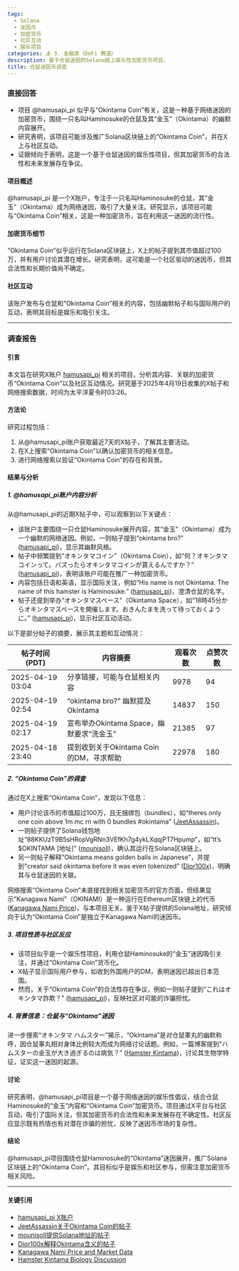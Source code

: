 ```yaml
---
tags:
  - Solana
  - 迷因币
  - 加密货币
  - 社区互动
  - 娱乐项目
categories: 💰 3. 金融类（DeFi 赛道）
description: 基于仓鼠迷因的Solana链上娱乐性加密货币项目。
title: 仓鼠迷因币调查
---
```

### 直接回答

- 项目 @hamusapi_pi 似乎与“Okintama Coin”有关，这是一种基于网络迷因的加密货币，围绕一只名叫Haminosuke的仓鼠及其“金玉”（Okintama）的幽默内容展开。
- 研究表明，该项目可能涉及推广Solana区块链上的“Okintama Coin”，并在X上与社区互动。
- 证据倾向于表明，这是一个基于仓鼠迷因的娱乐性项目，但其加密货币的合法性和未来发展存在争议。

#### 项目概述
@hamusapi_pi 是一个X账户，专注于一只名叫Haminosuke的仓鼠，其“金玉”（Okintama）成为网络迷因，吸引了大量关注。研究显示，该项目可能与“Okintama Coin”相关，这是一种加密货币，旨在利用这一迷因的流行性。

#### 加密货币细节
“Okintama Coin”似乎运行在Solana区块链上，X上的帖子提到其市值超过100万，并有用户讨论其潜在增长。研究表明，这可能是一个社区驱动的迷因币，但其合法性和长期价值尚不确定。

#### 社区互动
该账户发布与仓鼠和“Okintama Coin”相关的内容，包括幽默帖子和与国际用户的互动，表明其目标是娱乐和吸引关注。

---

### 调查报告

#### 引言
本文旨在研究X账户 [hamusapi_pi](https://x.com/hamusapi_pi) 相关的项目，分析其内容、关联的加密货币“Okintama Coin”以及社区互动情况。研究基于2025年4月19日收集的X帖子和网络搜索数据，时间为太平洋夏令时03:26。

#### 方法论
研究过程包括：
1. 从@hamusapi_pi账户获取最近7天的X帖子，了解其主要活动。
2. 在X上搜索“Okintama Coin”以确认加密货币的相关信息。
3. 进行网络搜索以验证“Okintama Coin”的存在和背景。

#### 结果与分析

##### 1. @hamusapi_pi账户内容分析
从@hamusapi_pi的近期X帖子中，可以观察到以下关键点：
- 该账户主要围绕一只仓鼠Haminosuke展开内容，其“金玉”（Okintama）成为一个幽默的网络迷因。例如，一则帖子提到“okintama bro?” ([hamusapi_pi](https://x.com/hamusapi_pi/status/1913531719724240952))，显示其幽默风格。
- 帖子中频繁提到“オキンタマコイン”（Okintama Coin），如“何？オキンタマコインって。バズったらオキンタマコインが貰えるんですか？” ([hamusapi_pi](https://x.com/hamusapi_pi/status/1913481976126050588))，表明该账户可能在推广一种加密货币。
- 内容包括日语和英语，显示国际关注，例如“His name is not Okintama. The name of this hamster is Haminosuke.” ([hamusapi_pi](https://x.com/hamusapi_pi/status/1913481540841181623))，澄清仓鼠的名字。
- 帖子还提到举办“オキンタマスペース”（Okintama Space），如“18時45分からオキンタマスペースを開催します。おきんたまを洗って待っておくように。” ([hamusapi_pi](https://x.com/hamusapi_pi/status/1913522282967994617))，显示社区互动活动。

以下是部分帖子的摘要，展示其主题和互动情况：

| 帖子时间 (PDT) | 内容摘要 | 观看次数 | 点赞次数 |
|----------------|----------|----------|----------|
| 2025-04-19 03:04 | 分享链接，可能与仓鼠相关内容 | 9978 | 94 |
| 2025-04-19 02:54 | “okintama bro?” 幽默提及Okintama | 14837 | 150 |
| 2025-04-19 02:17 | 宣布举办Okintama Space，幽默要求“洗金玉” | 21385 | 97 |
| 2025-04-18 23:40 | 提到收到关于Okintama Coin的DM，寻求帮助 | 22978 | 180 |

##### 2. “Okintama Coin”的调查
通过在X上搜索“Okintama Coin”，发现以下信息：
- 用户讨论该币的市值超过100万，且无捆绑包（bundles），如“theres only one coin above 1m mc rn with 0 bundles #okintama” ([JeetAssassin](https://x.com/JeetAssassin/status/1913500821586665657))。
- 一则帖子提供了Solana钱包地址“88KKUzT9B5sHRopVgRNn3VEfKh7g4ykLXqqjPT7Hpump”，如“It’s $OKINTAMA [地址]” ([mounisoll](https://x.com/mounisoll/status/1913501320234910148))，确认其运行在Solana区块链上。
- 另一则帖子解释“Okintama means golden balls in Japanese”，并提到“creator said okintama before it was even tokenized” ([Dior100x](https://x.com/Dior100x/status/1913521947612225655))，明确其与仓鼠迷因的关联。

网络搜索“Okintama Coin”未直接找到相关加密货币的官方页面，但结果显示“Kanagawa Nami”（OKINAMI）是一种运行在Ethereum区块链上的代币 ([Kanagawa Nami Price](https://www.coinbase.com/price/kanagawa-nami))，与本项目无关。鉴于X帖子提供的Solana地址，研究倾向于认为“Okintama Coin”是独立于Kanagawa Nami的迷因币。

##### 3. 项目性质与社区反应
- 该项目似乎是一个娱乐性项目，利用仓鼠Haminosuke的“金玉”迷因吸引关注，并通过“Okintama Coin”货币化。
- X帖子显示国际用户参与，如收到外国用户的DM，表明迷因已超出日本范围。
- 然而，关于“Okintama Coin”的合法性存在争议，例如一则帖子提到“これはオキンタマ詐欺？” ([hamusapi_pi](https://x.com/hamusapi_pi/status/1913481863060152580))，反映社区对可能的诈骗担忧。

##### 4. 背景信息：仓鼠与“Okintama”迷因
进一步搜索“オキンタマ ハムスター”揭示，“Okintama”是对仓鼠睾丸的幽默称呼，因仓鼠睾丸相对身体比例较大而成为网络讨论话题。例如，一篇博客提到“ハムスターの金玉が大き過ぎるのは病気？” ([Hamster Kintama](https://hogham.net/hamstar-kintama/))，讨论其生物学特征，证实这一迷因的起源。

#### 讨论
研究表明，@hamusapi_pi项目是一个基于网络迷因的娱乐性倡议，结合仓鼠Haminosuke的“金玉”内容和“Okintama Coin”加密货币。项目通过X平台与社区互动，吸引了国际关注，但其加密货币的合法性和未来发展存在不确定性。社区反应显示既有热情也有对潜在诈骗的担忧，反映了迷因币市场的复杂性。

#### 结论
@hamusapi_pi项目围绕仓鼠Haminosuke的“Okintama”迷因展开，推广Solana区块链上的“Okintama Coin”。其目标似乎是娱乐和社区参与，但需注意加密货币相关风险。

---

#### 关键引用
- [hamusapi_pi X账户](https://x.com/hamusapi_pi)
- [JeetAssassin关于Okintama Coin的帖子](https://x.com/JeetAssassin/status/1913500821586665657)
- [mounisoll提供Solana地址的帖子](https://x.com/mounisoll/status/1913501320234910148)
- [Dior100x解释Okintama含义的帖子](https://x.com/Dior100x/status/1913521947612225655)
- [Kanagawa Nami Price and Market Data](https://www.coinbase.com/price/kanagawa-nami)
- [Hamster Kintama Biology Discussion](https://hogham.net/hamstar-kintama/)